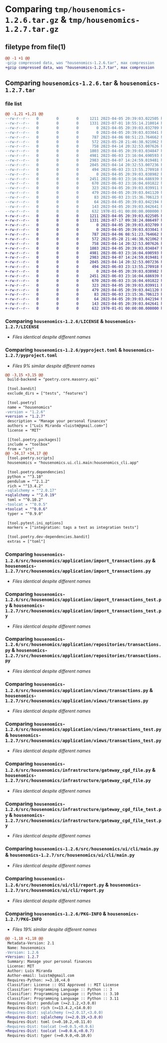 # Comparing `tmp/housenomics-1.2.6.tar.gz` & `tmp/housenomics-1.2.7.tar.gz`

## filetype from file(1)

```diff
@@ -1 +1 @@
-gzip compressed data, was "housenomics-1.2.6.tar", max compression
+gzip compressed data, was "housenomics-1.2.7.tar", max compression
```

## Comparing `housenomics-1.2.6.tar` & `housenomics-1.2.7.tar`

### file list

```diff
@@ -1,21 +1,21 @@
--rw-r--r--   0        0        0     1211 2023-04-05 20:39:03.022505 housenomics-1.2.6/LICENSE
--rw-r--r--   0        0        0     1331 2023-07-01 10:55:14.210014 housenomics-1.2.6/pyproject.toml
--rw-r--r--   0        0        0        0 2023-04-05 20:39:03.032709 housenomics-1.2.6/src/housenomics/__init__.py
--rw-r--r--   0        0        0        0 2023-04-05 20:39:03.033041 housenomics-1.2.6/src/housenomics/application/__init__.py
--rw-r--r--   0        0        0      787 2023-04-06 08:51:23.764662 housenomics-1.2.6/src/housenomics/application/import_transactions.py
--rw-r--r--   0        0        0      572 2023-05-28 21:46:38.921062 housenomics-1.2.6/src/housenomics/application/import_transactions_test.py
--rw-r--r--   0        0        0      758 2023-04-14 20:32:53.007626 housenomics-1.2.6/src/housenomics/application/repositories/transactions.py
--rw-r--r--   0        0        0     1803 2023-04-05 20:39:03.034847 housenomics-1.2.6/src/housenomics/application/views/transactions.py
--rw-r--r--   0        0        0     4981 2023-06-03 23:16:04.690593 housenomics-1.2.6/src/housenomics/application/views/transactions_test.py
--rw-r--r--   0        0        0     2983 2023-04-07 14:24:59.019481 housenomics-1.2.6/src/housenomics/infrastructure/gateway_cgd_file.py
--rw-r--r--   0        0        0     2045 2023-04-14 20:32:53.007236 housenomics-1.2.6/src/housenomics/infrastructure/gateway_cgd_file_test.py
--rw-r--r--   0        0        0      494 2023-06-03 23:13:55.270918 housenomics-1.2.6/src/housenomics/transaction.py
--rw-r--r--   0        0        0        0 2023-04-05 20:39:03.038982 housenomics-1.2.6/src/housenomics/ui/cli/__init__.py
--rw-r--r--   0        0        0     2451 2023-06-03 23:16:04.686939 housenomics-1.2.6/src/housenomics/ui/cli/main.py
--rw-r--r--   0        0        0      670 2023-06-03 23:16:04.691822 housenomics-1.2.6/src/housenomics/ui/cli/report.py
--rw-r--r--   0        0        0      323 2023-04-05 20:39:03.039911 housenomics-1.2.6/src/housenomics/ui/cli/version.py
--rw-r--r--   0        0        0      479 2023-04-05 20:39:03.041120 housenomics-1.2.6/src/toolbox/cli.py
--rw-r--r--   0        0        0       83 2023-06-03 23:15:36.706123 housenomics-1.2.6/src/toolbox/database.py
--rw-r--r--   0        0        0       64 2023-04-05 20:39:03.042194 housenomics-1.2.6/src/toolbox/views.py
--rw-r--r--   0        0        0      143 2023-04-05 20:39:03.042641 housenomics-1.2.6/src/toolbox/views_test.py
--rw-r--r--   0        0        0      632 1970-01-01 00:00:00.000000 housenomics-1.2.6/PKG-INFO
+-rw-r--r--   0        0        0     1211 2023-04-05 20:39:03.022505 housenomics-1.2.7/LICENSE
+-rw-r--r--   0        0        0     1331 2023-07-17 09:38:24.086497 housenomics-1.2.7/pyproject.toml
+-rw-r--r--   0        0        0        0 2023-04-05 20:39:03.032709 housenomics-1.2.7/src/housenomics/__init__.py
+-rw-r--r--   0        0        0        0 2023-04-05 20:39:03.033041 housenomics-1.2.7/src/housenomics/application/__init__.py
+-rw-r--r--   0        0        0      787 2023-04-06 08:51:23.764662 housenomics-1.2.7/src/housenomics/application/import_transactions.py
+-rw-r--r--   0        0        0      572 2023-05-28 21:46:38.921062 housenomics-1.2.7/src/housenomics/application/import_transactions_test.py
+-rw-r--r--   0        0        0      758 2023-04-14 20:32:53.007626 housenomics-1.2.7/src/housenomics/application/repositories/transactions.py
+-rw-r--r--   0        0        0     1803 2023-04-05 20:39:03.034847 housenomics-1.2.7/src/housenomics/application/views/transactions.py
+-rw-r--r--   0        0        0     4981 2023-06-03 23:16:04.690593 housenomics-1.2.7/src/housenomics/application/views/transactions_test.py
+-rw-r--r--   0        0        0     2983 2023-04-07 14:24:59.019481 housenomics-1.2.7/src/housenomics/infrastructure/gateway_cgd_file.py
+-rw-r--r--   0        0        0     2045 2023-04-14 20:32:53.007236 housenomics-1.2.7/src/housenomics/infrastructure/gateway_cgd_file_test.py
+-rw-r--r--   0        0        0      494 2023-06-03 23:13:55.270918 housenomics-1.2.7/src/housenomics/transaction.py
+-rw-r--r--   0        0        0        0 2023-04-05 20:39:03.038982 housenomics-1.2.7/src/housenomics/ui/cli/__init__.py
+-rw-r--r--   0        0        0     2451 2023-06-03 23:16:04.686939 housenomics-1.2.7/src/housenomics/ui/cli/main.py
+-rw-r--r--   0        0        0      670 2023-06-03 23:16:04.691822 housenomics-1.2.7/src/housenomics/ui/cli/report.py
+-rw-r--r--   0        0        0      323 2023-04-05 20:39:03.039911 housenomics-1.2.7/src/housenomics/ui/cli/version.py
+-rw-r--r--   0        0        0      479 2023-04-05 20:39:03.041120 housenomics-1.2.7/src/toolbox/cli.py
+-rw-r--r--   0        0        0       83 2023-06-03 23:15:36.706123 housenomics-1.2.7/src/toolbox/database.py
+-rw-r--r--   0        0        0       64 2023-04-05 20:39:03.042194 housenomics-1.2.7/src/toolbox/views.py
+-rw-r--r--   0        0        0      143 2023-04-05 20:39:03.042641 housenomics-1.2.7/src/toolbox/views_test.py
+-rw-r--r--   0        0        0      632 1970-01-01 00:00:00.000000 housenomics-1.2.7/PKG-INFO
```

### Comparing `housenomics-1.2.6/LICENSE` & `housenomics-1.2.7/LICENSE`

 * *Files identical despite different names*

### Comparing `housenomics-1.2.6/pyproject.toml` & `housenomics-1.2.7/pyproject.toml`

 * *Files 9% similar despite different names*

```diff
@@ -3,15 +3,15 @@
 build-backend = "poetry.core.masonry.api"
 
 [tool.bandit]
 exclude_dirs = ["tests", "features"]
 
 [tool.poetry]
 name = "housenomics"
-version = "1.2.6"
+version = "1.2.7"
 description = "Manage your personal finances"
 authors = ["Luís Miranda <luistm@gmail.com>"]
 license = "MIT"
 
 [[tool.poetry.packages]]
 include = "toolbox"
 from = "src"
@@ -34,17 +34,17 @@
 [tool.poetry.scripts]
 housenomics = "housenomics.ui.cli.main:housenomics_cli.app"
 
 [tool.poetry.dependencies]
 python = "^3.10"
 pendulum = "^2.1.2"
 rich = "^13.4.2"
-sqlalchemy = "^2.0.17"
+sqlalchemy = "^2.0.19"
 toml = "^0.10.2"
-toolcat = "^0.0.5"
+toolcat = "^0.0.6"
 typer = "^0.9.0"
 
 [tool.pytest.ini_options]
 markers = ["integration: tags a test as integration tests"]
 
 [tool.poetry.dev-dependencies.bandit]
 extras = ["toml"]
```

### Comparing `housenomics-1.2.6/src/housenomics/application/import_transactions.py` & `housenomics-1.2.7/src/housenomics/application/import_transactions.py`

 * *Files identical despite different names*

### Comparing `housenomics-1.2.6/src/housenomics/application/import_transactions_test.py` & `housenomics-1.2.7/src/housenomics/application/import_transactions_test.py`

 * *Files identical despite different names*

### Comparing `housenomics-1.2.6/src/housenomics/application/repositories/transactions.py` & `housenomics-1.2.7/src/housenomics/application/repositories/transactions.py`

 * *Files identical despite different names*

### Comparing `housenomics-1.2.6/src/housenomics/application/views/transactions.py` & `housenomics-1.2.7/src/housenomics/application/views/transactions.py`

 * *Files identical despite different names*

### Comparing `housenomics-1.2.6/src/housenomics/application/views/transactions_test.py` & `housenomics-1.2.7/src/housenomics/application/views/transactions_test.py`

 * *Files identical despite different names*

### Comparing `housenomics-1.2.6/src/housenomics/infrastructure/gateway_cgd_file.py` & `housenomics-1.2.7/src/housenomics/infrastructure/gateway_cgd_file.py`

 * *Files identical despite different names*

### Comparing `housenomics-1.2.6/src/housenomics/infrastructure/gateway_cgd_file_test.py` & `housenomics-1.2.7/src/housenomics/infrastructure/gateway_cgd_file_test.py`

 * *Files identical despite different names*

### Comparing `housenomics-1.2.6/src/housenomics/ui/cli/main.py` & `housenomics-1.2.7/src/housenomics/ui/cli/main.py`

 * *Files identical despite different names*

### Comparing `housenomics-1.2.6/src/housenomics/ui/cli/report.py` & `housenomics-1.2.7/src/housenomics/ui/cli/report.py`

 * *Files identical despite different names*

### Comparing `housenomics-1.2.6/PKG-INFO` & `housenomics-1.2.7/PKG-INFO`

 * *Files 19% similar despite different names*

```diff
@@ -1,18 +1,18 @@
 Metadata-Version: 2.1
 Name: housenomics
-Version: 1.2.6
+Version: 1.2.7
 Summary: Manage your personal finances
 License: MIT
 Author: Luís Miranda
 Author-email: luistm@gmail.com
 Requires-Python: >=3.10,<4.0
 Classifier: License :: OSI Approved :: MIT License
 Classifier: Programming Language :: Python :: 3
 Classifier: Programming Language :: Python :: 3.10
 Classifier: Programming Language :: Python :: 3.11
 Requires-Dist: pendulum (>=2.1.2,<3.0.0)
 Requires-Dist: rich (>=13.4.2,<14.0.0)
-Requires-Dist: sqlalchemy (>=2.0.17,<3.0.0)
+Requires-Dist: sqlalchemy (>=2.0.19,<3.0.0)
 Requires-Dist: toml (>=0.10.2,<0.11.0)
-Requires-Dist: toolcat (>=0.0.5,<0.0.6)
+Requires-Dist: toolcat (>=0.0.6,<0.0.7)
 Requires-Dist: typer (>=0.9.0,<0.10.0)
```

